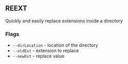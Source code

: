 ## REEXT

Quickly and easily replace extensions inside a directory

### Flags
* `--dirLocation` - location of the directory
* `--oldExt` - extension to replace
* `--newExt` - replace value
